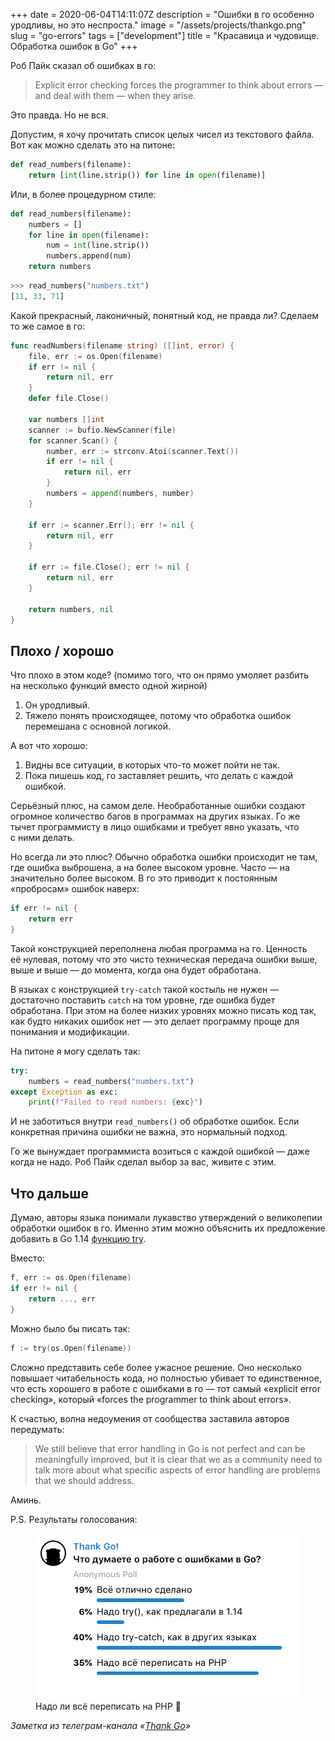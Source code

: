 +++
date = 2020-06-04T14:11:07Z
description = "Ошибки в го особенно уродливы, но это неспроста."
image = "/assets/projects/thankgo.png"
slug = "go-errors"
tags = ["development"]
title = "Красавица и чудовище. Обработка ошибок в Go"
+++

Роб Пайк сказал об ошибках в го:

> Explicit error checking forces the programmer to think about errors — and deal with them — when they arise.

Это правда. Но не вся.

Допустим, я хочу прочитать список целых чисел из текстового файла. Вот как можно сделать это на питоне:

```python
def read_numbers(filename):
    return [int(line.strip()) for line in open(filename)]
```

Или, в более процедурном стиле:

```python
def read_numbers(filename):
    numbers = []
    for line in open(filename):
        num = int(line.strip())
        numbers.append(num)
    return numbers
```

```python
>>> read_numbers("numbers.txt")
[11, 33, 71]
```

Какой прекрасный, лаконичный, понятный код, не правда ли? Сделаем то же самое в го:

```go
func readNumbers(filename string) ([]int, error) {
	file, err := os.Open(filename)
	if err != nil {
		return nil, err
	}
	defer file.Close()

	var numbers []int
	scanner := bufio.NewScanner(file)
	for scanner.Scan() {
		number, err := strconv.Atoi(scanner.Text())
		if err != nil {
			return nil, err
		}
		numbers = append(numbers, number)
	}

	if err := scanner.Err(); err != nil {
		return nil, err
	}

	if err := file.Close(); err != nil {
		return nil, err
	}

	return numbers, nil
}
```

## Плохо / хорошо

Что плохо в этом коде? (помимо того, что он прямо умоляет разбить на несколько функций вместо одной жирной)

1. Он уродливый.
2. Тяжело понять происходящее, потому что обработка ошибок перемешана с основной логикой.

А вот что хорошо:

1. Видны все ситуации, в которых что-то может пойти не так.
2. Пока пишешь код, го заставляет решить, что делать с каждой ошибкой.

Серьёзный плюс, на самом деле. Необработанные ошибки создают огромное количество багов в программах на других языках. Го же тычет программисту в лицо ошибками и требует явно указать, что с ними делать.

Но всегда ли это плюс? Обычно обработка ошибки происходит не там, где ошибка выброшена, а на более высоком уровне. Часто — на значительно более высоком. В го это приводит к постоянным «пробросам» ошибок наверх:

```go
if err != nil {
    return err
}
```

Такой конструкцией переполнена любая программа на го. Ценность её нулевая, потому что это чисто техническая передача ошибки выше, выше и выше — до момента, когда она будет обработана.

В языках с конструкцией `try-catch` такой костыль не нужен — достаточно поставить `catch` на том уровне, где ошибка будет обработана. При этом на более низких уровнях можно писать код так, как будто никаких ошибок нет — это делает программу проще для понимания и модификации.

На питоне я могу сделать так:

```python
try:
    numbers = read_numbers("numbers.txt")
except Exception as exc:
    print(f"Failed to read numbers: {exc}")
```

И не заботиться внутри `read_numbers()` об обработке ошибок. Если конкретная причина ошибки не важна, это нормальный подход.

Го же вынуждает программиста возиться с каждой ошибкой — даже когда не надо. Роб Пайк сделал выбор за вас, живите с этим.

## Что дальше

Думаю, авторы языка понимали лукавство утверждений о великолепии обработки ошибок в го. Именно этим можно объяснить их предложение добавить в Go 1.14 <a href="https://github.com/golang/go/issues/32437">функцию try</a>.

Вместо:

```go
f, err := os.Open(filename)
if err != nil {
	return ..., err
}
```

Можно было бы писать так:

```go
f := try(os.Open(filename))
```

Сложно представить себе более ужасное решение. Оно несколько повышает читабельность кода, но полностью убивает то единственное, что есть хорошего в работе с ошибками в го — тот самый «explicit error checking», который «forces the programmer to think about errors».

К счастью, волна недоумения от сообщества заставила авторов передумать:

> We still believe that error handling in Go is not perfect and can be meaningfully improved, but it is clear that we as a community need to talk more about what specific aspects of error handling are problems that we should address.

Аминь.

P.S. Результаты голосования:

<div class="row">
<div class="col-xs-12 col-sm-6">
<figure>
  <a href="tg://resolve?domain=thank_go&post=20"><img alt="Что думаете о работе с ошибками в Go?" src="go-errors-poll.png"></a>
  <figcaption>Надо ли всё переписать на PHP 🤔</figcaption>
</figure>
</div>
</div>

<div class="row">
<div class="col-xs-12 col-sm-10 col-md-8"><p><em>Заметка из телеграм-канала <span class="nowrap"><i class="fab fa-telegram-plane"></i> «<a href="tg://resolve?domain=thank_go">Thank Go</a>»</span></em></p></div>
</div>



